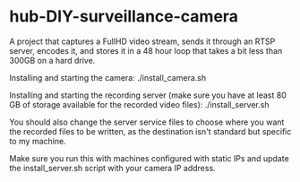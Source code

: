 # hub-DIY-surveillance-camera
A project that captures a FullHD video stream, sends it through an RTSP server, encodes it, and stores it in a 48 hour loop that takes a bit less than 300GB on a hard drive.

Installing and starting the camera:
./install_camera.sh

Installing and starting the recording server (make sure you have at least 80 GB of storage available for the recorded video files):
./install_server.sh

You should also change the server service files to choose where you want the recorded files to be written, as the destination isn't standard but specific to my machine.

Make sure you run this with machines configured with static IPs and update the install_server.sh script with your camera IP address.
